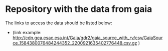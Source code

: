# Repository with the data from gaia

The links to access the data should be listed below:
- (link example: http://cdn.gea.esac.esa.int/Gaia/gdr2/gaia_source_with_rv/csv/GaiaSource_1584380076484244352_2200921635402776448.csv.gz )

